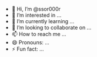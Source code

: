 - 👋 Hi, I’m @ssor000r
- 👀 I’m interested in ...
- 🌱 I’m currently learning ...
- 💞️ I’m looking to collaborate on ...
- 📫 How to reach me ...
- 😄 Pronouns: ...
- ⚡ Fun fact: ...

<!---
ssor000r/ssor000r is a ✨ special ✨ repository because its `README.md` (this file) appears on your GitHub profile.
You can click the Preview link to take a look at your changes.
--->
